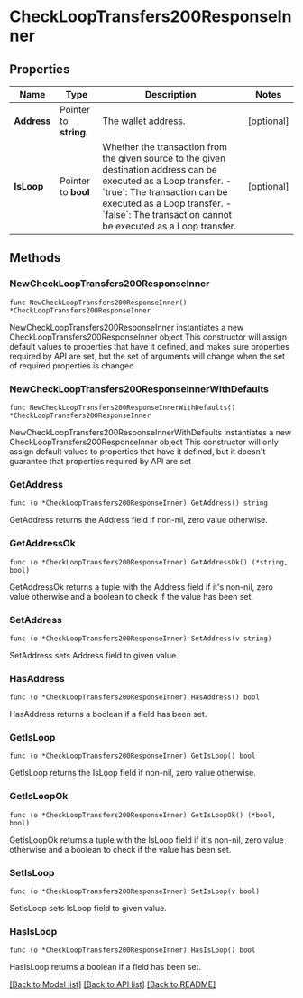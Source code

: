 # CheckLoopTransfers200ResponseInner

## Properties

Name | Type | Description | Notes
------------ | ------------- | ------------- | -------------
**Address** | Pointer to **string** | The wallet address. | [optional] 
**IsLoop** | Pointer to **bool** | Whether the transaction from the given source to the given destination address can be executed as a Loop transfer.  - &#x60;true&#x60;: The transaction can be executed as a Loop transfer. - &#x60;false&#x60;: The transaction cannot be executed as a Loop transfer.  | [optional] 

## Methods

### NewCheckLoopTransfers200ResponseInner

`func NewCheckLoopTransfers200ResponseInner() *CheckLoopTransfers200ResponseInner`

NewCheckLoopTransfers200ResponseInner instantiates a new CheckLoopTransfers200ResponseInner object
This constructor will assign default values to properties that have it defined,
and makes sure properties required by API are set, but the set of arguments
will change when the set of required properties is changed

### NewCheckLoopTransfers200ResponseInnerWithDefaults

`func NewCheckLoopTransfers200ResponseInnerWithDefaults() *CheckLoopTransfers200ResponseInner`

NewCheckLoopTransfers200ResponseInnerWithDefaults instantiates a new CheckLoopTransfers200ResponseInner object
This constructor will only assign default values to properties that have it defined,
but it doesn't guarantee that properties required by API are set

### GetAddress

`func (o *CheckLoopTransfers200ResponseInner) GetAddress() string`

GetAddress returns the Address field if non-nil, zero value otherwise.

### GetAddressOk

`func (o *CheckLoopTransfers200ResponseInner) GetAddressOk() (*string, bool)`

GetAddressOk returns a tuple with the Address field if it's non-nil, zero value otherwise
and a boolean to check if the value has been set.

### SetAddress

`func (o *CheckLoopTransfers200ResponseInner) SetAddress(v string)`

SetAddress sets Address field to given value.

### HasAddress

`func (o *CheckLoopTransfers200ResponseInner) HasAddress() bool`

HasAddress returns a boolean if a field has been set.

### GetIsLoop

`func (o *CheckLoopTransfers200ResponseInner) GetIsLoop() bool`

GetIsLoop returns the IsLoop field if non-nil, zero value otherwise.

### GetIsLoopOk

`func (o *CheckLoopTransfers200ResponseInner) GetIsLoopOk() (*bool, bool)`

GetIsLoopOk returns a tuple with the IsLoop field if it's non-nil, zero value otherwise
and a boolean to check if the value has been set.

### SetIsLoop

`func (o *CheckLoopTransfers200ResponseInner) SetIsLoop(v bool)`

SetIsLoop sets IsLoop field to given value.

### HasIsLoop

`func (o *CheckLoopTransfers200ResponseInner) HasIsLoop() bool`

HasIsLoop returns a boolean if a field has been set.


[[Back to Model list]](../README.md#documentation-for-models) [[Back to API list]](../README.md#documentation-for-api-endpoints) [[Back to README]](../README.md)


